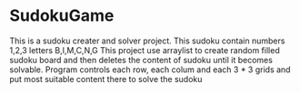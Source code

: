 # SudokuGame
This is a sudoku creater and solver project. This sudoku contain numbers 1,2,3 letters B,I,M,C,N,G This project use arraylist to create random filled sudoku board and then deletes the content of sudoku until it becomes solvable. Program controls each row, each colum and each 3 * 3 grids and put most  suitable  content there  to solve the sudoku
